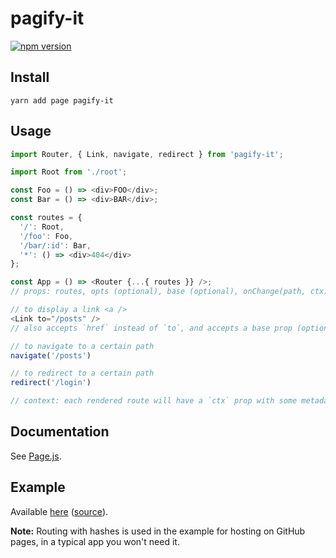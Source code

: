 # pagify-it

[![npm version](https://badge.fury.io/js/pagify-it.svg)](https://badge.fury.io/js/pagify-it)

## Install

`yarn add page pagify-it`

## Usage

```javascript
import Router, { Link, navigate, redirect } from 'pagify-it';

import Root from './root';

const Foo = () => <div>FOO</div>;
const Bar = () => <div>BAR</div>;

const routes = {
  '/': Root,
  '/foo': Foo,
  '/bar/:id': Bar,
  '*': () => <div>404</div>
};

const App = () => <Router {...{ routes }} />;
// props: routes, opts (optional), base (optional), onChange(path, ctx) (optional)

// to display a link <a />
<Link to="/posts" />
// also accepts `href` instead of `to`, and accepts a base prop (optional) as well

// to navigate to a certain path
navigate('/posts')

// to redirect to a certain path
redirect('/login')

// context: each rendered route will have a `ctx` prop with some metadata
```

## Documentation

See [Page.js](https://visionmedia.github.io/page.js/).

## Example

Available [here](https://sonaye.github.io/pagify-it/) ([source](/example)).

**Note:** Routing with hashes is used in the example for hosting on GitHub pages, in a typical app you won't need it.
